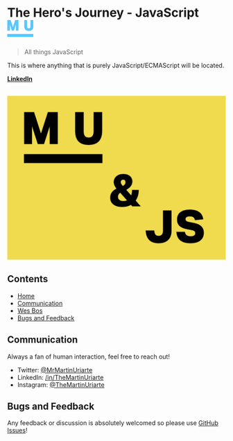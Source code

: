 # The Hero's Journey - JavaScript &nbsp;&nbsp;<img src="media/uriarteMono.png" width="60">

> All things JavaScript

This is where anything that is purely JavaScript/ECMAScript will be located.

**[LinkedIn](https://wwww.linkedin.com/in/themartinuriarte)**

<br>


<img src="media/uriarteLogo_full_javascript.png" width="846">


## Contents

- [Home](https://github.com/TheMartinUriarte/the-heros-journey/)
- [Communication](#communication)
- [Wes Bos](https://github.com/TheMartinUriarte/the-heros-journey/tree/master/javascript/wes-bos)
- [Bugs and Feedback](#bugs)


## Communication

Always a fan of human interaction, feel free to reach out!

- Twitter: [@MrMartinUriarte](https://twitter.com/MrMartinUriarte)
- LinkedIn: [/in/TheMartinUriarte](https://www.linkedin.com/in/themartinuriarte/)
- Instagram: [@TheMartinUriarte](https://www.instagram.com/themartinuriarte/)


## Bugs and Feedback

Any feedback or discussion is absolutely welcomed so please use [GitHub Issues](https://github.com/projectTitle/issues)!
